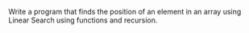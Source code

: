 Write a program that finds the position of an element in an array using Linear Search using functions and recursion.
